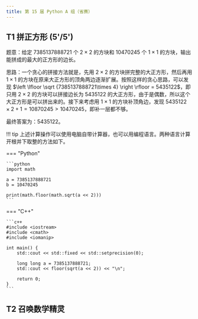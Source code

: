 ```yaml
---
title: 第 15 届 Python A 组（省赛）
---
```


## T1 拼正方形 (5'/5')

题意：给定 $7385137888721$ 个 $2\times 2$ 的方块和 $10470245$ 个 $1\times 1$ 的方块，输出能拼成的最大的正方形的边长。

思路：一个贪心的拼接方法就是，先用 $2\times 2$ 的方块拼完整的大正方形，然后再用 $1\times 1$ 的方块在原来大正方形的顶角两边逐渐扩展。按照这样的贪心思路，可以发现 $\left \lfloor \sqrt {7385137888721\times 4} \right \rfloor = 5435122$，即只用 $2\times 2$ 的方块可以拼接边长为 $5435122$ 的大正方形，由于是偶数，所以这个大正方形是可以拼出来的。接下来考虑用 $1\times 1$ 的方块补顶角边，发现 $5435122 \times 2+1=10870245>10470245$，即补一层都不够。

最终答案为：$5435122$。

!!! tip
    上述计算操作可以使用电脑自带计算器，也可以用编程语言。两种语言计算开根并下取整的方法如下。

=== "Python"

    ```python
    import math

    a = 7385137888721
    b = 10470245

    print(math.floor(math.sqrt(a << 2)))
    ```

=== "C++"

    ```c++
    #include <iostream>
    #include <cmath>
    #include <iomanip>

    int main() {
        std::cout << std::fixed << std::setprecision(0);
        
        long long a = 7385137888721;
        std::cout << floor(sqrt(a << 2)) << "\n";

        return 0;
    }
    ```

## T2 召唤数学精灵

